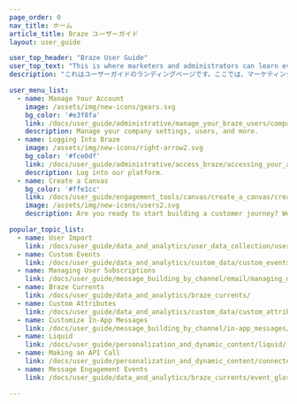 ```yaml
---
page_order: 0
nav_title: ホーム
article_title: Braze ユーザーガイド
layout: user_guide

user_top_header: "Braze User Guide"
user_top_text: "This is where marketers and administrators can learn everything they need to know to get started with Braze, and how to design meaningful, data-driven customer interactions."
description: "これはユーザーガイドのランディングページです。ここでは、マーケティング担当者や管理者は、Braze を使い始めるために必要なすべての知識と、有意義でデータドリブン型の顧客とのインタラクションを設計する方法を学習できます。"

user_menu_list:
  - name: Manage Your Account
    image: /assets/img/new-icons/gears.svg
    bg_color: '#e3f8fa'
    link: /docs/user_guide/administrative/manage_your_braze_users/company-wide_settings_management/
    description: Manage your company settings, users, and more.
  - name: Logging Into Braze
    image: /assets/img/new-icons/right-arrow2.svg
    bg_color: '#fce0df'
    link: /docs/user_guide/administrative/access_braze/accessing_your_account/
    description: Log into our platform.
  - name: Create a Canvas
    bg_color: '#ffe1cc'
    link: /docs/user_guide/engagement_tools/canvas/create_a_canvas/create_a_canvas/
    image: /assets/img/new-icons/users2.svg
    description: Are you ready to start building a customer journey? We'll guide you through it.

popular_topic_list:
  - name: User Import
    link: /docs/user_guide/data_and_analytics/user_data_collection/user_import/
  - name: Custom Events
    link: /docs/user_guide/data_and_analytics/custom_data/custom_events/
  - name: Managing User Subscriptions
    link: /docs/user_guide/message_building_by_channel/email/managing_user_subscriptions/
  - name: Braze Currents
    link: /docs/user_guide/data_and_analytics/braze_currents/ 
  - name: Custom Attributes
    link: /docs/user_guide/data_and_analytics/custom_data/custom_attributes/
  - name: Customize In-App Messages
    link: /docs/user_guide/message_building_by_channel/in-app_messages/customize/
  - name: Liquid
    link: /docs/user_guide/personalization_and_dynamic_content/liquid/
  - name: Making an API Call
    link: /docs/user_guide/personalization_and_dynamic_content/connected_content/making_an_api_call/
  - name: Message Engagement Events
    link: /docs/user_guide/data_and_analytics/braze_currents/event_glossary/message_engagement_events/

---
```

